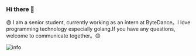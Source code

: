 ### Hi there 👋

 😄 I am a senior student, currently working as an intern at ByteDance。I love programming technology especially golang.If you have any questions, welcome to communicate together。😊
<!--
**sirodeneko/sirodeneko** is a ✨ _special_ ✨ repository because its `README.md` (this file) appears on your GitHub profile.

Here are some ideas to get you started:

- 🔭 I’m currently working on ...
- 🌱 I’m currently learning ...
- 👯 I’m looking to collaborate on ...
- 🤔 I’m looking for help with ...
- 💬 Ask me about ...
- 📫 How to reach me: ...
- 😄 Pronouns: ...
- ⚡ Fun fact: ...
-->
![info](https://github-readme-stats.vercel.app/api?username=sirodeneko&show_icons=true&count_private=true&hide=prs&theme=default_repocard)
